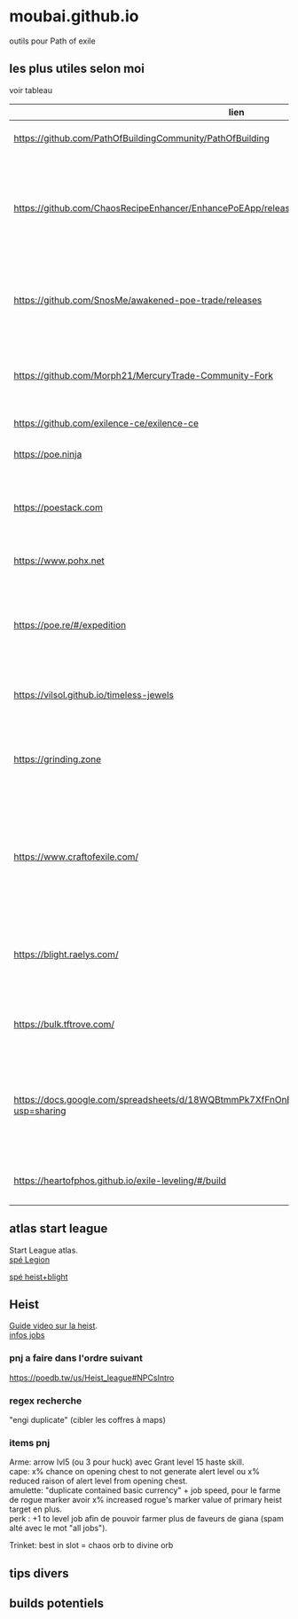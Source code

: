 # moubai.github.io
outils pour Path of exile

## les plus utiles selon moi
voir tableau

|lien|sujet|
|--|-----|
|<https://github.com/PathOfBuildingCommunity/PathOfBuilding> | Path of building community |
|<https://github.com/ChaosRecipeEnhancer/EnhancePoEApp/releases> |  Chaos recipe Enchancer - permet de faire les set de chaos recipe facilement |
|<https://github.com/SnosMe/awakened-poe-trade/releases> | Awakened poe Trade - permet de vérifier le prix d'un item facilement
|<https://github.com/Morph21/MercuryTrade-Community-Fork> | Mercury trade - interface pour trade plus facilement
|<https://github.com/exilence-ce/exilence-ce> | suivi monétaire
|<https://poe.ninja> | site pour vérifier les prix |
|<https://poestack.com> | site pour connaitre la valeur des onglets de coffre |
|<https://www.pohx.net> | le spécialiste du RF |
|<https://poe.re/#/expedition> | regex pour filtrer les items valant le coup chez Gwenen (gamble expedition) |
|<https://vilsol.github.io/timeless-jewels> | pour calculer les jewel timeless |
|<https://grinding.zone> | site regroupant d'autres sites sur poe un peu comme cette page |
|<https://www.craftofexile.com/> | site qui permet de vérifier les ilevel et craft ainsi que de simuler un craft comme en jeu |
|<https://blight.raelys.com/> | permet de voir les couleurs d'huiles pour annoindre les items |
|<https://bulk.tftrove.com/> | pour vendre en bulk sur le discord TFT |
|<https://docs.google.com/spreadsheets/d/18WQBtmmPk7XfFnOnBb0rGN2Y7D5GFOTzD81YfdZr1vo/edit?usp=sharing> | copie du google sheet de Path of math, bcp d'infos crafting de base avec fossiles |
|<https://heartofphos.github.io/exile-leveling/#/build> | aide pour leveler à partir d'un build pob |

## atlas start league
Start League atlas.   
[spé Legion](https://poeplanner.com/atlas-tree/BAAKAGQAXz4PgWXyArYe12IDePjlMWzzCEOLLhGEXaCEKmSA_sXxVLj_p-LzW_16MPoo53hmlIOl2hCAXp3OWsn9-nR9Wo3qk_KovPz6KrvZW30erzq3XX2RBmoOSt7-nzumNAf01ysqEntgKl6HnS370MbsDwLFKY2OOYomfiuCUYjo3YPwgLPH4RBOG6LQ4Axb1l9KyxfPiRfdkc7EH67vE30Yi_21C3HBdP1t1WI4xgMwZoczxncU2JvVaalD-uVmHz8ITPIc3elnJuYUAB-LCAAAAAAAAAMDAAAAAAAAAAAA)

[spé heist+blight](https://poeplanner.com/a/URG)

## Heist
[Guide video sur la heist](https://www.youtube.com/watch?v=diMCoubOBd4).  
[infos jobs](https://poedb.tw/us/Heist_league#Jobs)

  ### pnj a faire dans l'ordre suivant
  <https://poedb.tw/us/Heist_league#NPCsIntro>

  ### regex recherche
  "engi duplicate" (cibler les coffres à maps)
  
  ### items pnj
  Arme: arrow lvl5 (ou 3 pour huck) avec Grant level 15 haste skill.  
  cape: x% chance on opening chest to not generate alert level ou x% reduced raison of alert level from opening chest.  
  amulette: "duplicate contained basic currency" + job speed, pour le farme de rogue marker avoir x% increased rogue's marker value of primary heist target en plus.  
  perk : +1 to level job afin de pouvoir farmer plus de faveurs de giana (spam alté avec le mot "all jobs").  

  Trinket: best in slot = chaos orb to divine orb

## tips divers

## builds potentiels
